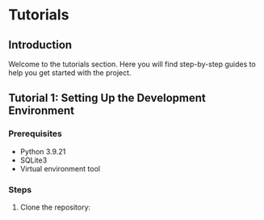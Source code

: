 
# Tutorials

## Introduction

Welcome to the tutorials section. Here you will find step-by-step guides to help you get started with the project.

## Tutorial 1: Setting Up the Development Environment

### Prerequisites
- Python 3.9.21
- SQLite3
- Virtual environment tool

### Steps
1. Clone the repository:
